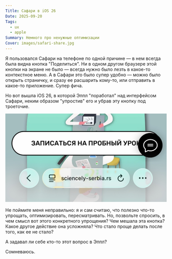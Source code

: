 ```yaml
---
Title: Сафари в iOS 26
Date: 2025-09-20
Tags:
  - ux
  - apple
Summary: Немного про ненужные оптимизации
Cover: images/safari-share.jpg
---
```


Я пользовался Сафари на телефоне по одной причине — в нем всегда была видна кнопка "Поделиться". Ни в одном другом браузере этой кнопки на экране не было — всегда нужно было лезть в какое-то контекстное меню. А в Сафари это было супер удобно — можно было открыть страничку, и сразу ее расшарить кому-то, или отправить в какое-то приложение. Супер фича.

Но вот вышла iOS 26, в которой Эппл "поработал" над интерфейсом Сафари, неким образом "упростив" его и убрав эту кнопку под троеточие.

![Apple Safari iOS26](images/safari-share@2x.jpg)

Не поймите меня неправильно: я и сам считаю, что полезно что-то упрощать, оптимизировать, пересматривать. Но, позвольте спросить, в чем смысл вот этого конкретного упрощения? Чем мешала эта кнопка? Какое другое действие она усложняла? Что стало проще делать после того, как ее не стало?

А задавал ли себе кто-то этот вопрос в Эппл?

Сомневаюсь.
